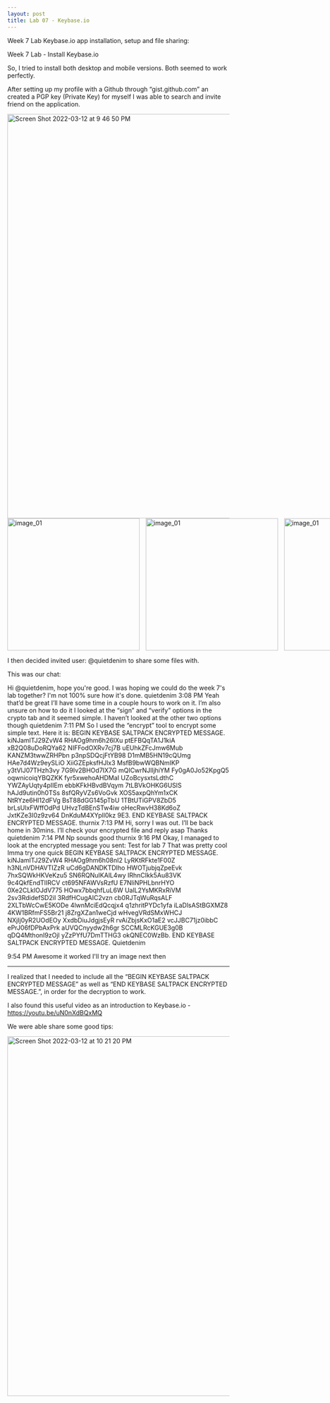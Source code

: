 ```yaml
---
layout: post
title: Lab 07 - Keybase.io
---
```

Week 7 Lab
Keybase.io app installation, setup and file sharing:

Week 7 Lab - Install Keybase.io

So, I tried to install both desktop and mobile versions. Both seemed to work perfectly.

After setting up my profile with a Github through “gist.github.com” an created a PGP key (Private Key) for myself I was able to search and invite friend on the application.

<img width="917" alt="Screen Shot 2022-03-12 at 9 46 50 PM" src="https://user-images.githubusercontent.com/98490306/158048751-7e3c4a13-ba1f-44f6-9b82-455fbe5be390.png">


 
<div style="width:900px; height:auto; display: flex; gap: 1em;">
<img  width="300" alt="image_01" src="https://user-images.githubusercontent.com/98490306/158048758-2fcc52f5-b41f-4d77-9294-469f219ba616.PNG">
 <img width="300" alt="image_01" src="https://user-images.githubusercontent.com/98490306/158048760-911c55f3-6807-4a16-b127-4faee543b42e.PNG">
 <img width="300"  alt="image_01" src="https://user-images.githubusercontent.com/98490306/158048761-1faa9b09-620d-4604-90b5-22e0377aa5f0.PNG"></div>



I then decided invited user: @quietdenim to share some files with.

This was our chat:

Hi @quietdenim, hope you're good. I was hoping we could do the week 7's lab together? I'm not 100% sure how it's done.
quietdenim
3:08 PM
Yeah that’d be great I’ll have some time in a couple hours to work on it. I’m also unsure on how to do it
I looked at the “sign” and “verify” options in the crypto tab and it seemed simple. I haven’t looked at the other two options though
quietdenim
7:11 PM
So I used the “encrypt” tool to encrypt some simple text. Here it is:
BEGIN KEYBASE SALTPACK ENCRYPTED MESSAGE. kiNJamlTJ29ZvW4 RHAOg9hm6h26IXu ptEFBQqTA1J1kiA xB2Q08uDoRQYa62 NIFFodOXRv7cj7B uEUhkZFcJmw6Mub KANZM3twwZRHPbn p3npSDQcjFtYB98 D1mMB5HN19cQUmg HAe7d4Wz9eySLiO XiiGZEpksfHJlx3 MsfB9bwWQBNmIKP y3tVlJ07THzh3vy 7G9Iv2BHOd7IX7G mQICwrNJlljhiYM Fy0gA0Jo52KpgQ5 oqwnicoiqYBQZKK fyr5xwehoAHDMaI UZoBcysxtsLdthC YWZAyUqty4pIIEm ebbKFkHBvdBVqym 7tLBVkOHKG6USlS hAJd9utin0h0TSs 8sfQRyVZs6VoGvk XOS5axpQhYm1xCK NtRYze6Hl12dFVg BsT88dGG145pTbU 1TBtUTiGPV8ZbD5 brLsUlxFWffOdPd UHvzTdBEnSTw4iw oHecRwvH38Kd6oZ JxtKZe3I0z9zv64 DnKduM4XYpll0kz 9E3. END KEYBASE SALTPACK ENCRYPTED MESSAGE.
thurnix
7:13 PM
Hi, sorry I was out. I’ll be back home in 30mins.
I’ll check your encrypted file and reply asap
Thanks
quietdenim
7:14 PM
Np sounds good
thurnix
9:16 PM
Okay, I managed to look at the encrypted message you sent: Test for lab 7
That was pretty cool
Imma try one quick
BEGIN KEYBASE SALTPACK ENCRYPTED MESSAGE. kiNJamlTJ29ZvW4 RHAOg9hm6h08nI2 LyRKtRFkte1F00Z h3NLnVDHAVTIZzR uCd6gDANDKTDIho HWOTjubjqZpeEvk 7hxSQWkHKVeKzu5 SN6RQNuIKAlL4wy IRhnCIkk5Au83VK 9c4QkfEndTlIRCV ct695NFAWVsRzfU E7NliNPHLbnrHYO 0Xe2CLklOJdV775 HOwx7bbqhfLuL6W UalL2YsMKRxRiVM 2sv3RdidefSD2iI 3RdfHCugAIC2vzn cb0RJTqWuRqsALF 2XLTbWcCwE5KODe 4lwnMciEdQcqjx4 q1zhritPYDc1yfa iLaDlsAStBGXMZ8 4KW1BRfmFS5Br21 j8ZrgXZan1weCjd wHvegVRdSMxWHCJ NXjIj0yR2UOdEOy XxdbDiuJdgjsEyR rvAiZbjsKxO1aE2 vcJJBC71jz0ibbC ePrJ06fDPbAxPrk aUVQCnyydw2h6gr SCCMLRcKGUE3g0B qDQ4MthonI9zOjl yZzPYfU7DmTTHG3 okQNEC0WzBb. END KEYBASE SALTPACK ENCRYPTED MESSAGE.
Quietdenim

9:54 PM
Awesome it worked
I'll try an image next then


____________________________________________________________

I realized that I needed to include all the “BEGIN KEYBASE SALTPACK ENCRYPTED MESSAGE” as well as “END KEYBASE SALTPACK ENCRYPTED MESSAGE.”, in order for the decryption to work.

I also found this useful video as an introduction to Keybase.io - https://youtu.be/uN0nXdBQxMQ

We were able share some good tips:

<img width="816" alt="Screen Shot 2022-03-12 at 10 21 20 PM" src="https://user-images.githubusercontent.com/98490306/158048730-3bc91a9e-aff8-431c-8c32-7f01c0fec6e8.png">


